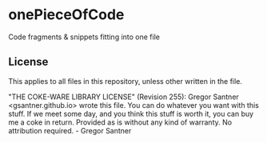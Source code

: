 # onePieceOfCode
Code fragments &amp; snippets fitting into one file


## License

This applies to all files in this repository, unless other written in the file.

"THE COKE-WARE LIBRARY LICENSE" (Revision 255):
Gregor Santner <gsantner.github.io> wrote this file. You can do whatever
you want with this stuff. If we meet some day, and you think this stuff is
worth it, you can buy me a coke in return. Provided as is without any kind
of warranty. No attribution required.                  - Gregor Santner
